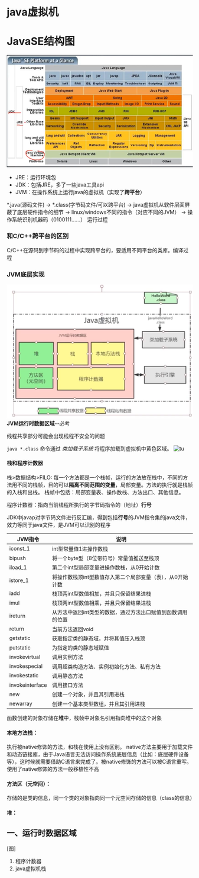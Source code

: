 # java虚拟机

# JavaSE结构图

![图](Java&#32;SE结构图.png)
* JRE：运行环境包
* JDK：包括JRE，多了一些java工具api
* JVM：在操作系统上运行java的虚拟机（实现了**跨平台**）

*.java(源码文件) -> *.class(字节码文件/可以跨平台) -> java虚拟机从软件层面屏蔽了底层硬件指令的细节 -> linux/windows不同的指令（对应不同的JVM） -> 操作系统识别机器码（0100111……） 运行过程

### 和C/C++跨平台的区别

C/C++在源码到字节码的过程中实现跨平台的，要适用不同平台的类库。编译过程

### JVM底层实现
![JVM结构图](JVM结构图.png) 
**JVM运行时数据区域**--必考

线程共享部分可能会出现线程不安全的问题

```java *.class``` 命令通过 *类加载子系统* 将程序加载到虚拟机中黄色区域。
![tu](主线程.png)

#### 栈和程序计数器
栈>数据结构>FILO:
每一个方法都是一个栈帧，运行的方法放在栈中，不同的方法用不同的栈帧，目的可以**隔离不同范围的变量**，局部变量。方法的执行就是栈帧的入栈和出栈。
栈帧中包括：局部变量表、操作数栈、方法出口、其他信息。

程序计数器：指向当前线程所执行的字节码指令的（地址）**行号**

JDK中javap对字节码文件进行反汇编，得到包括**行号**的JVM指令集的java文件，效力等同于java文件，是JVM可以识别的程序



|JVM指令|说明|
|---|---|
|iconst_1|int型常量值1进操作数栈|
|bipush|将一个byte型（8位带符号）常量值推送至栈顶|
|iload_1|第二个int型局部变量进操作数栈，从0开始计数|
|istore_1|将操作数栈顶int型数值存入第二个局部变量（表），从0开始计数|
|iadd|栈顶两int型数值相加，并且只保留结果进栈|
|imul|栈顶两int型数值相乘，并且只保留结果进栈|
|ireturn|从方法中返回int类型的数据，通过方法出口赋值到函数调用的位置|
|return|当前方法返回void|
|getstatic|获取指定类的静态域，并将其值压入栈顶|
|putstatic|为指定的类的静态域赋值|
|invokevirtual|调用实例方法|
|invokespecial|调用超类构造方法、实例初始化方法、私有方法|
|invokestatic|调用静态方法|
|invokeinterface|调用接口方法|
|new|创建一个对象，并且其引用进栈|
|newarray|创建一个基本类型数组，并且其引用进栈|

函数创建的对象存储在**堆**中，栈帧中对象名引用指向堆中的这个对象

#### 本地方法栈：
执行被native修饰的方法，和栈在使用上没有区别。
native方法主要用于加载文件和动态链接库，由于Java语言无法访问操作系统底层信息（比如：底层硬件设备等），这时候就需要借助C语言来完成了。被native修饰的方法可以被C语言重写。使用了native修饰的方法一般移植性不高

#### 方法区（元空间）：
存储的是类的信息，同一个类的对象指向同一个元空间存储的信息（class的信息）

#### 堆：


## 一、运行时数据区域

[图]

1. 程序计数器
2. java虚拟机栈
